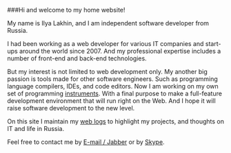 ###Hi and welcome to my home website!

My name is Ilya Lakhin, and I am independent software developer from Russia.

I had been working as a web developer for various IT companies and start-ups
around the world since 2007. And my professional expertise includes a number of
front-end and back-end technologies.

But my interest is not limited to web development only. My another big passion
is tools made for other software engineers. Such as programming language
compilers, IDEs, and code editors. Now I am working on my own set of programming
[instruments](/projects/). With a final purpose to make a full-feature
development environment that will run right on the Web. And I hope it will
raise software development to the new level.

On this site I maintain my [web logs](/blog/) to highlight my projects, and
thoughts on IT and life in Russia.

Feel free to contact me by [E-mail / Jabber](mailto:eliah.lakhin@gmail.com) or
by [Skype](skype:eliah.lakhin).
